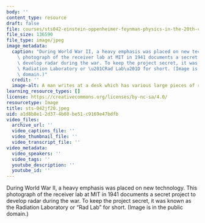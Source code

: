 ```yaml
---
body: ''
content_type: resource
draft: false
file: courses/sts042-einstein-oppenheimer-feynman-physics-in-the-20th-century/sts-042jf20.jpeg
file_size: 136590
file_type: image/jpeg
image_metadata:
  caption: "During World War II, a heavy emphasis was placed on new technology. This\
    \ photograph of the receiver lab at MIT in 1941 documents a secret project to\
    \ develop radar during the war. To keep the project secret, it was known as the\
    \ Radiation Laboratory or \u201CRad Lab\u201D for short. (Image is in the public\
    \ domain.)"
  credit: ''
  image-alt: A man writes at a desk which has various large pieces of radio equipment.
learning_resource_types: []
license: https://creativecommons.org/licenses/by-nc-sa/4.0/
resourcetype: Image
title: sts-042jf20.jpeg
uid: a1d8b8e1-2d37-4b08-be51-c9169e47bdfb
video_files:
  archive_url: ''
  video_captions_file: ''
  video_thumbnail_file: ''
  video_transcript_file: ''
video_metadata:
  video_speakers: ''
  video_tags: ''
  youtube_description: ''
  youtube_id: ''
---
```

During World War II, a heavy emphasis was placed on new technology. This photograph of the receiver lab at MIT in 1941 documents a secret project to develop radar during the war. To keep the project secret, it was known as the Radiation Laboratory or “Rad Lab” for short. (Image is in the public domain.)